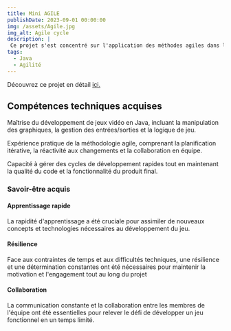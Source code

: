 ```yaml
---
title: Mini AGILE
publishDate: 2023-09-01 00:00:00
img: /assets/Agile.jpg
img_alt: Agile cycle
description: |
 Ce projet s'est concentré sur l'application des méthodes agiles dans le développement d'un jeu vidéo en Java. En seulement trois jours, notre équipe a transformé des concepts théoriques en une expérience pratique en mettant en œuvre les principes agiles pour créer un jeu fonctionnel et divertissant.
tags:
  - Java
  - Agilité
---
```


 Découvrez ce projet en détail <a href="https://github.com/anasouh/S3.02">ici.</a>

## Compétences techniques acquises

Maîtrise du développement de jeux vidéo en Java, incluant la manipulation des graphiques, la gestion des entrées/sorties et la logique de jeu.

Expérience pratique de la méthodologie agile, comprenant la planification itérative, la réactivité aux changements et la collaboration en équipe.

Capacité à gérer des cycles de développement rapides tout en maintenant la qualité du code et la fonctionnalité du produit final.

### Savoir-être acquis

#### Apprentissage rapide  

 La rapidité d'apprentissage a été cruciale pour assimiler de nouveaux concepts et technologies nécessaires au développement du jeu.

#### Résilience

 Face aux contraintes de temps et aux difficultés techniques, une résilience et une détermination constantes ont été nécessaires pour maintenir la motivation et l'engagement tout au long du projet

#### Collaboration

 La communication constante et la collaboration entre les membres de l'équipe ont été essentielles pour relever le défi de développer un jeu fonctionnel en un temps limité.

